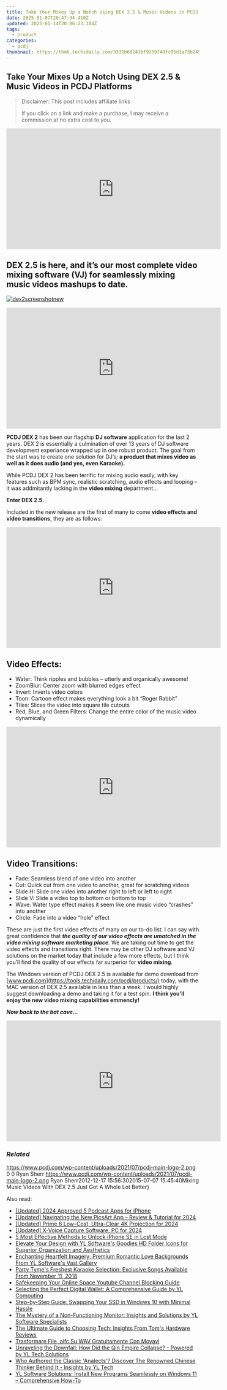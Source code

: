 ```yaml
---
title: Take Your Mixes Up a Notch Using DEX 2.5 & Music Videos in PCDJ Platforms
date: 2025-01-07T20:47:34.410Z
updated: 2025-01-14T20:06:23.104Z
tags:
  - product
categories:
  - pcdj
thumbnail: https://thmb.techidaily.com/3331b68243bf9259740fc95d1a73b2453b86dd532a7a2ec26036834e7833dd28.jpg
---
```


## Take Your Mixes Up a Notch Using DEX 2.5 & Music Videos in PCDJ Platforms

>  Disclaimer: This post includes affiliate links
>
>  If you click on a link and make a purchase, I may receive a commission at no extra cost to you.
>

<!-- affiliate ads begin -->
<iframe width="560" height="315" src="https://www.youtube.com/embed/LI9nKlbhnw8?si=uUXFVbuEqXtFHHv0" title="YouTube video player" frameborder="0" allow="accelerometer; autoplay; clipboard-write; encrypted-media; gyroscope; picture-in-picture; web-share" referrerpolicy="strict-origin-when-cross-origin" allowfullscreen></iframe>
<!-- affiliate ads end -->

## **DEX 2.5 is here, and it’s our most complete video mixing software (VJ) for seamlessly mixing music videos mashups to date.**

[![](https://pcdj.com/wp-content/uploads/2012/11/dex2screenshotnew-300x168.png "dex2screenshotnew")](https://pcdj.com/wp-content/uploads/2012/11/dex2screenshotnew.png)

<!-- affiliate ads begin -->
<iframe width="560" height="315" src="https://www.youtube.com/embed/n-66V-LRK3Y?si=fNeB2pXCePeQli6E" title="YouTube video player" frameborder="0" allow="accelerometer; autoplay; clipboard-write; encrypted-media; gyroscope; picture-in-picture; web-share" referrerpolicy="strict-origin-when-cross-origin" allowfullscreen></iframe>
<!-- affiliate ads end -->

**PCDJ DEX 2** has been our flagship **DJ software** application for the last 2 years. DEX 2 is essentially a culmination of over 13 years of DJ software development experiance wrapped up in one robust product. The goal from the start was to create one solution for DJ’s; **a product that mixes video as well as it does audio (and yes, even Karaoke).**

While PCDJ DEX 2 has been terrific for mixing audio easily, with key features such as BPM sync, realistic scratching, audio effects and looping – it was addmitantly lacking in the **video mixing** department…

**Enter DEX 2.5\.** 

Included in the new release are the first of many to come **video effects and video transitions**, they are as follows:

<!-- affiliate ads begin -->
<iframe width="560" height="315" src="https://www.youtube.com/embed/58KlTPHv8dU?si=7ICagyNgrao7OkVO" title="YouTube video player" frameborder="0" allow="accelerometer; autoplay; clipboard-write; encrypted-media; gyroscope; picture-in-picture; web-share" referrerpolicy="strict-origin-when-cross-origin" allowfullscreen></iframe>
<!-- affiliate ads end -->

## **Video Effects:**

* Water: Think ripples and bubbles – utterly and organically awesome!
* ZoomBlur: Center zoom with blurred edges effect
* Invert: Inverts video colors
* Toon: Cartoon effect makes everything look a bit “Roger Rabbit”
* Tiles: Slices the video into square tile cutouts
* Red, Blue, and Green Filters: Change the entire color of the music video dynamically

<!-- affiliate ads begin -->
<iframe width="560" height="315" src="https://www.youtube.com/embed/LlVkEwpjKKo?si=hXi-mchMaJvbnIzM" title="YouTube video player" frameborder="0" allow="accelerometer; autoplay; clipboard-write; encrypted-media; gyroscope; picture-in-picture; web-share" referrerpolicy="strict-origin-when-cross-origin" allowfullscreen></iframe>
<!-- affiliate ads end -->

## **Video Transitions:**

* Fade: Seamless blend of one video into another
* Cut: Quick cut from one video to another, great for scratching videos
* Slide H: Slide one video into another right to left or left to right
* Slide V: Slide a video top to bottom or bottom to top
* Wave: Water type effect makes it seem like one music video “crashes” into another
* Circle: Fade into a video “hole” effect

These are just the first video effects of many on our to-do list. I can say with great confidence that _**the quality of our video effects are umatched in the video mixing software marketing place**._ We are taking out time to get the video effects and transitions right. There may be other DJ software and VJ solutions on the market today that include a few more effects, but I think you’ll find the quality of our effects far surperior for **video mixing**.

The Windows version of PCDJ DEX 2.5 is available for demo download from [www.pcdj.com](https://tools.techidaily.com/pcdj/products/) today, with the MAC version of DEX 2.5 available in less than a week. I would highly suggest downloading a demo and taking it for a test spin. **I think you’ll enjoy the new video mixing capabilities emmencly!**

**_Now back to the bat cave…_**

<!-- affiliate ads begin -->
<iframe width="560" height="315" src="https://www.youtube.com/embed/YZma8PBO0D8?si=9-qQgGVTuChYd27a" title="YouTube video player" frameborder="0" allow="accelerometer; autoplay; clipboard-write; encrypted-media; gyroscope; picture-in-picture; web-share" referrerpolicy="strict-origin-when-cross-origin" allowfullscreen></iframe>
<!-- affiliate ads end -->

### _Related_

https://www.pcdj.com/wp-content/uploads/2021/07/pcdj-main-logo-2.png 0 0 Ryan Sherr https://www.pcdj.com/wp-content/uploads/2021/07/pcdj-main-logo-2.png Ryan Sherr2012-12-17 15:56:302015-07-07 15:45:40Mixing Music Videos With DEX 2.5 Just Got A Whole Lot Better}

<ins class="adsbygoogle"
     style="display:block"
     data-ad-format="autorelaxed"
     data-ad-client="ca-pub-7571918770474297"
     data-ad-slot="1223367746"></ins>

<ins class="adsbygoogle"
     style="display:block"
     data-ad-client="ca-pub-7571918770474297"
     data-ad-slot="8358498916"
     data-ad-format="auto"
     data-full-width-responsive="true"></ins>

<span class="atpl-alsoreadstyle">Also read:</span>
<div><ul>
<li><a href="https://article-helps.techidaily.com/updated-2024-approved-5-podcast-apps-for-iphone/"><u>[Updated] 2024 Approved 5 Podcast Apps for iPhone</u></a></li>
<li><a href="https://fox-http.techidaily.com/updated-navigating-the-new-picsart-app-review-and-tutorial-for-2024/"><u>[Updated] Navigating the New PicsArt App – Review & Tutorial for 2024</u></a></li>
<li><a href="https://article-helps.techidaily.com/updated-prime-6-low-cost-ultra-clear-4k-projection-for-2024/"><u>[Updated] Prime 6 Low-Cost, Ultra-Clear 4K Projection for 2024</u></a></li>
<li><a href="https://screen-video-capture.techidaily.com/updated-x-voice-capture-software-pc-for-2024/"><u>[Updated] X-Voice Capture Software, PC for 2024</u></a></li>
<li><a href="https://ios-unlock.techidaily.com/5-most-effective-methods-to-unlock-iphone-se-in-lost-mode-by-drfone-ios/"><u>5 Most Effective Methods to Unlock iPhone SE in Lost Mode</u></a></li>
<li><a href="https://win-hot.techidaily.com/elevate-your-design-with-yl-softwares-goodies-hd-folder-icons-for-superior-organization-and-aesthetics/"><u>Elevate Your Design with YL Software's Goodies HD Folder Icons for Superior Organization and Aesthetics</u></a></li>
<li><a href="https://win-hot.techidaily.com/enchanting-heartfelt-imagery-premium-romantic-love-backgrounds-from-yl-softwares-vast-gallery/"><u>Enchanting Heartfelt Imagery: Premium Romantic Love Backgrounds From YL Software's Vast Gallery</u></a></li>
<li><a href="https://win-hot.techidaily.com/party-tymes-freshest-karaoke-selection-exclusive-songs-available-from-november-11-2018/"><u>Party Tyme's Freshest Karaoke Selection: Exclusive Songs Available From November 11, 2018</u></a></li>
<li><a href="https://youtube-videos.techidaily.com/safekeeping-your-online-space-youtube-channel-blocking-guide/"><u>Safekeeping Your Online Space Youtube Channel Blocking Guide</u></a></li>
<li><a href="https://win-hot.techidaily.com/selecting-the-perfect-digital-wallet-a-comprehensive-guide-by-yl-computing/"><u>Selecting the Perfect Digital Wallet: A Comprehensive Guide by YL Computing</u></a></li>
<li><a href="https://win-wonderful.techidaily.com/step-by-step-guide-swapping-your-ssd-in-windows-10-with-minimal-hassle/"><u>Step-by-Step Guide: Swapping Your SSD in Windows 10 with Minimal Hassle</u></a></li>
<li><a href="https://win-hot.techidaily.com/the-mystery-of-a-non-functioning-monitor-insights-and-solutions-by-yl-software-specialists/"><u>The Mystery of a Non-Functioning Monitor: Insights and Solutions by YL Software Specialists</u></a></li>
<li><a href="https://hardware-help.techidaily.com/the-ultimate-guide-to-choosing-tech-insights-from-toms-hardware-reviews/"><u>The Ultimate Guide to Choosing Tech: Insights From Tom's Hardware Reviews</u></a></li>
<li><a href="https://eaxpv-info.techidaily.com/trasformare-file-aifc-su-wav-gratuitamente-con-movavi/"><u>Trasformare File .aifc Su WAV Gratuitamente Con Movavi</u></a></li>
<li><a href="https://win-hot.techidaily.com/unraveling-the-downfall-how-did-the-qin-empire-collapse-powered-by-yl-tech-solutions/"><u>Unraveling the Downfall: How Did the Qin Empire Collapse? - Powered by YL Tech Solutions</u></a></li>
<li><a href="https://win-hot.techidaily.com/who-authored-the-classic-analects-discover-the-renowned-chinese-thinker-behind-it-insights-by-yl-tech/"><u>Who Authored the Classic 'Analects'? Discover The Renowned Chinese Thinker Behind It - Insights by YL Tech</u></a></li>
<li><a href="https://win-hot.techidaily.com/yl-software-solutions-install-new-programs-seamlessly-on-windows-11-comprehensive-how-to/"><u>YL Software Solutions: Install New Programs Seamlessly on Windows 11 – Comprehensive How-To</u></a></li>
</ul></div>

